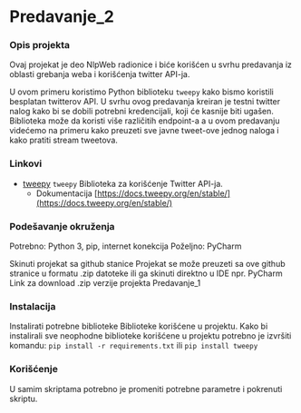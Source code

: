 # Predavanje_2

### Opis projekta
Ovaj projekat je deo NlpWeb radionice i biće korišćen u svrhu predavanja iz oblasti grebanja weba i korišćenja twitter API-ja.

U ovom primeru koristimo Python biblioteku `tweepy` kako bismo koristili besplatan twitterov API. U svrhu ovog predavanja kreiran je testni twitter nalog kako bi se dobili potrebni kredencijali, koji će kasnije biti ugašen.
Biblioteka može da koristi više različitih endpoint-a a u ovom predavanju videćemo na primeru kako preuzeti sve javne tweet-ove jednog naloga i kako pratiti stream tweetova.

### Linkovi

- [tweepy](https://www.tweepy.org/)
  `tweepy` Biblioteka za korišćenje Twitter API-ja.
  - Dokumentacija [https://docs.tweepy.org/en/stable/](https://docs.tweepy.org/en/stable/)
 
### Podešavanje okruženja

Potrebno: Python 3, pip, internet konekcija
Poželjno: PyCharm

Skinuti projekat sa github stanice Projekat se može preuzeti sa ove github stranice u formatu .zip datoteke ili ga skinuti direktno u IDE npr. PyCharm Link za download .zip verzije projekta Predavanje_1

### Instalacija

Instalirati potrebne biblioteke Biblioteke korišćene u projektu. Kako bi instalirali sve neophodne biblioteke korišćene u projektu potrebno je izvršiti komandu: `pip install -r requirements.txt` ili `pip install tweepy`
### Korišćenje

U samim skriptama potrebno je promeniti potrebne parametre i pokrenuti skriptu.
